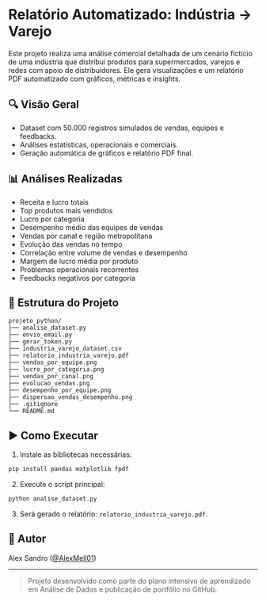 # Relatório Automatizado: Indústria → Varejo

Este projeto realiza uma análise comercial detalhada de um cenário fictício de uma indústria que distribui produtos para supermercados, varejos e redes com apoio de distribuidores. Ele gera visualizações e um relatório PDF automatizado com gráficos, métricas e insights.

## 🔍 Visão Geral

- Dataset com 50.000 registros simulados de vendas, equipes e feedbacks.
- Análises estatísticas, operacionais e comerciais.
- Geração automática de gráficos e relatório PDF final.

## 📊 Análises Realizadas

- Receita e lucro totais
- Top produtos mais vendidos
- Lucro por categoria
- Desempenho médio das equipes de vendas
- Vendas por canal e região metropolitana
- Evolução das vendas no tempo
- Correlação entre volume de vendas e desempenho
- Margem de lucro média por produto
- Problemas operacionais recorrentes
- Feedbacks negativos por categoria

## 📁 Estrutura do Projeto

```
projeto_python/
├── analise_dataset.py
├── envio_email.py
├── gerar_token.py
├── industria_varejo_dataset.csv
├── relatorio_industria_varejo.pdf
├── vendas_por_equipe.png
├── lucro_por_categoria.png
├── vendas_por_canal.png
├── evolucao_vendas.png
├── desempenho_por_equipe.png
├── dispersao_vendas_desempenho.png
├── .gitignore
└── README.md
```

## ▶️ Como Executar

1. Instale as bibliotecas necessárias:

```bash
pip install pandas matplotlib fpdf
```

2. Execute o script principal:

```bash
python analise_dataset.py
```

3. Será gerado o relatório: `relatorio_industria_varejo.pdf`.

## 🚀 Autor

Alex Sandro ([@AlexMell01](https://github.com/AlexMell01))

---

> Projeto desenvolvido como parte do plano intensivo de aprendizado em Análise de Dados e publicação de portfólio no GitHub.
